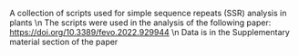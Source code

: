 A collection of scripts used for simple sequence repeats (SSR) analysis in plants \n
The scripts were used in the analysis of the following paper: https://doi.org/10.3389/fevo.2022.929944 \n
Data is in the Supplementary material section of the paper
